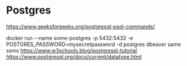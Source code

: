 # Postgres

https://www.geeksforgeeks.org/postgresql-psql-commands/

docker run --name some-postgres -p 5432:5432 -e POSTGRES_PASSWORD=mysecretpassword -d postgres
dbeaver same ssms
https://www.w3schools.blog/postgresql-tutorial
https://www.postgresql.org/docs/current/datatype.html
